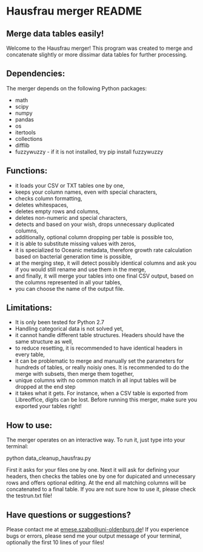 # Hausfrau merger README
## Merge data tables easily!
Welcome to the Hausfrau merger! This program was created to merge and concatenate slightly or more dissimar data tables for further processing.

## Dependencies:
The merger depends on the following Python packages:
* math
* scipy
* numpy
* pandas
* os
* itertools
* collections
* difflib
* fuzzywuzzy - if it is not installed, try pip install fuzzywuzzy
## Functions:
* it loads your CSV or TXT tables one by one,
* keeps your column names, even with special characters,
* checks column formatting,
* deletes whitespaces,
* deletes empty rows and columns,
* deletes non-numeric and special characters,
* detects and based on your wish, drops unnecessary duplicated columns,
* additionally, optional column dropping per table is possible too,
* it is able to substitute missing values with zeros,
* it is specialized to Oceanic metadata, therefore growth rate calculation based on bacterial generation time is possible,
* at the merging step, it will detect possibly identical columns and ask you if you would still rename and use them in the merge,
* and finally, it will merge your tables into one final CSV output, based on the columns represented in all your tables,
* you can choose the name of the output file.
## Limitations:
 * It is only been tested for Python 2.7
 * Handling categorical data is not solved yet,
 * it cannot handle different table structures. Headers should have the same structure as well,
 * to reduce resetting, it is recommended to have identical headers in every table,
 * it can be problematic to merge and manually set the parameters for hundreds of tables, or really noisiy ones. It is recommended to do the merge with subsets, then merge them together,
 * unique columns with no common match in all input tables will be dropped at the end step
 * it takes what it gets. For instance, when a CSV table is exported from Libreoffice, digits can be lost. Before running this merger, make sure you exported your tables right!
 ## How to use:
The merger operates on an interactive way. To run it, just type into your terminal:

python data_cleanup_hausfrau.py

First it asks for your files one by one. Next it will ask for defining your headers, then checks the tables one by one for dupicated and unnecessary rows and offers optional editing. At the end all matching columns will be concatenated to a final table.
If you are not sure how to use it, please check the testrun.txt file!
## Have questions or suggestions?
Please contact me at emese.szabo@uni-oldenburg.de!
If you experience bugs or errors, please send me your output message of your terminal, optionally the first 10 lines of your files!
